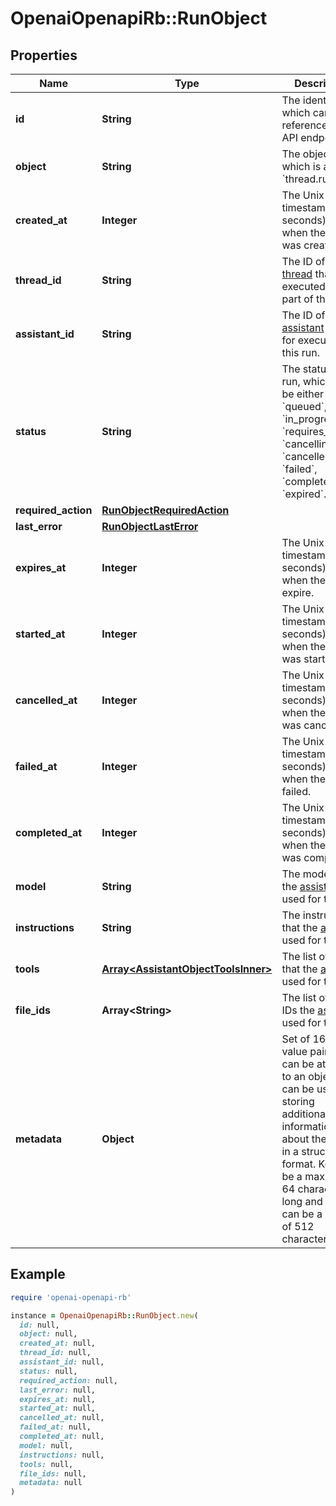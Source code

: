 # OpenaiOpenapiRb::RunObject

## Properties

| Name | Type | Description | Notes |
| ---- | ---- | ----------- | ----- |
| **id** | **String** | The identifier, which can be referenced in API endpoints. |  |
| **object** | **String** | The object type, which is always &#x60;thread.run&#x60;. |  |
| **created_at** | **Integer** | The Unix timestamp (in seconds) for when the run was created. |  |
| **thread_id** | **String** | The ID of the [thread](/docs/api-reference/threads) that was executed on as a part of this run. |  |
| **assistant_id** | **String** | The ID of the [assistant](/docs/api-reference/assistants) used for execution of this run. |  |
| **status** | **String** | The status of the run, which can be either &#x60;queued&#x60;, &#x60;in_progress&#x60;, &#x60;requires_action&#x60;, &#x60;cancelling&#x60;, &#x60;cancelled&#x60;, &#x60;failed&#x60;, &#x60;completed&#x60;, or &#x60;expired&#x60;. |  |
| **required_action** | [**RunObjectRequiredAction**](RunObjectRequiredAction.md) |  |  |
| **last_error** | [**RunObjectLastError**](RunObjectLastError.md) |  |  |
| **expires_at** | **Integer** | The Unix timestamp (in seconds) for when the run will expire. |  |
| **started_at** | **Integer** | The Unix timestamp (in seconds) for when the run was started. |  |
| **cancelled_at** | **Integer** | The Unix timestamp (in seconds) for when the run was cancelled. |  |
| **failed_at** | **Integer** | The Unix timestamp (in seconds) for when the run failed. |  |
| **completed_at** | **Integer** | The Unix timestamp (in seconds) for when the run was completed. |  |
| **model** | **String** | The model that the [assistant](/docs/api-reference/assistants) used for this run. |  |
| **instructions** | **String** | The instructions that the [assistant](/docs/api-reference/assistants) used for this run. |  |
| **tools** | [**Array&lt;AssistantObjectToolsInner&gt;**](AssistantObjectToolsInner.md) | The list of tools that the [assistant](/docs/api-reference/assistants) used for this run. |  |
| **file_ids** | **Array&lt;String&gt;** | The list of [File](/docs/api-reference/files) IDs the [assistant](/docs/api-reference/assistants) used for this run. |  |
| **metadata** | **Object** | Set of 16 key-value pairs that can be attached to an object. This can be useful for storing additional information about the object in a structured format. Keys can be a maximum of 64 characters long and values can be a maxium of 512 characters long.  |  |

## Example

```ruby
require 'openai-openapi-rb'

instance = OpenaiOpenapiRb::RunObject.new(
  id: null,
  object: null,
  created_at: null,
  thread_id: null,
  assistant_id: null,
  status: null,
  required_action: null,
  last_error: null,
  expires_at: null,
  started_at: null,
  cancelled_at: null,
  failed_at: null,
  completed_at: null,
  model: null,
  instructions: null,
  tools: null,
  file_ids: null,
  metadata: null
)
```

